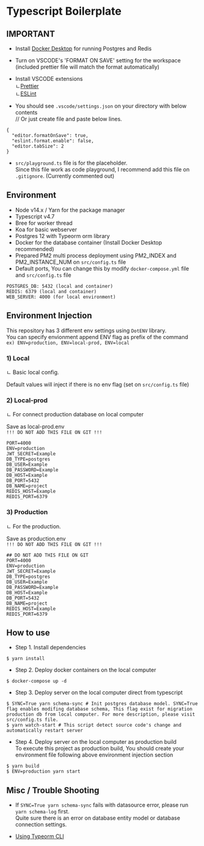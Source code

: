 # Typescript Boilerplate

## IMPORTANT

- Install [Docker Desktop](https://www.docker.com/products/docker-desktop/) for running Postgres and Redis

- Turn on VSCODE's 'FORMAT ON SAVE' setting for the workspace (included prettier file will match the format automatically)
- Install VSCODE extensions  
  ㄴ[Prettier](https://marketplace.visualstudio.com/items?itemName=esbenp.prettier-vscode)  
  ㄴ[ESLint](https://marketplace.visualstudio.com/items?itemName=dbaeumer.vscode-eslint)
- You should see `.vscode/settings.json` on your directory with below contents  
  // Or just create file and paste below lines.

```
{
  "editor.formatOnSave": true,
  "eslint.format.enable": false,
  "editor.tabSize": 2
}
```

- `src/playground.ts` file is for the placeholder.  
  Since this file work as code playground, I recommend add this file on `.gitignore`. (Currently commented out)

## Environment

- Node v14.x / Yarn for the package manager
- Typescript v4.7
- Bree for worker thread
- Koa for basic webserver
- Postgres 12 with Typeorm orm library
- Docker for the database container (Install Docker Desktop recommended)
- Prepared PM2 multi process deployment using PM2_INDEX and PM2_INSTANCE_NUM on `src/config.ts` file
- Default ports, You can change this by modify `docker-compose.yml` file and `src/config.ts` file

```
POSTGRES_DB: 5432 (local and container)
REDIS: 6379 (local and container)
WEB_SERVER: 4000 (for local environment)
```

## Environment Injection

This repository has 3 different env settings using `DotENV` library.  
You can specify envionment append ENV flag as prefix of the command  
`ex) ENV=production, ENV=local-prod, ENV=local`

### 1) Local

ㄴ Basic local config.

Default values will inject if there is no env flag (set on `src/config.ts` file)

### 2) Local-prod

ㄴ For connect production database on local computer

Save as local-prod.env  
`!!! DO NOT ADD THIS FILE ON GIT !!!`

```
PORT=4000
ENV=production
JWT_SECRET=Example
DB_TYPE=postgres
DB_USER=Example
DB_PASSWORD=Example
DB_HOST=Example
DB_PORT=5432
DB_NAME=project
REDIS_HOST=Example
REDIS_PORT=6379
```

### 3) Production

ㄴ For the production.

Save as production.env  
`!!! DO NOT ADD THIS FILE ON GIT !!!`

```
## DO NOT ADD THIS FILE ON GIT
PORT=4000
ENV=production
JWT_SECRET=Example
DB_TYPE=postgres
DB_USER=Example
DB_PASSWORD=Example
DB_HOST=Example
DB_PORT=5432
DB_NAME=project
REDIS_HOST=Example
REDIS_PORT=6379
```

## How to use

- Step 1. Install dependencies

```shell script
$ yarn install
```

- Step 2. Deploy docker containers on the local computer

```shell script
$ docker-compose up -d
```

- Step 3. Deploy server on the local computer direct from typescript

```shell script
$ SYNC=True yarn schema-sync # Init postgres database model. SYNC=True flag enables modifing database schema, This flag exist for migration production db from local computer. For more description, please visit src/config.ts file.
$ yarn watch-start # This script detect source code's change and automatically restart server
```

- Step 4. Deploy server on the local computer as production build  
  To execute this project as production build, You should create your environment file following above environment injection section

```shell script
$ yarn build
$ ENV=production yarn start
```

## Misc / Trouble Shooting

- If `SYNC=True yarn schema-sync` fails with datasource error, please run `yarn schema-log` first.  
  Quite sure there is an error on database entity model or database connection settings.

- [Using Typeorm CLI](https://typeorm.io/using-cli#create-a-new-migration)
